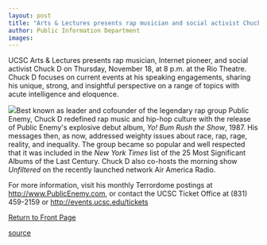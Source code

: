 ```yaml
---
layout: post
title: "Arts & Lectures presents rap musician and social activist Chuck D on Nov. 18"
author: Public Information Department
images:
---
```


UCSC Arts & Lectures presents rap musician, Internet pioneer, and social activist Chuck D on Thursday, November 18, at 8 p.m. at the Rio Theatre. Chuck D focuses on current events at his speaking engagements, sharing his unique, strong, and insightful perspective on a range of topics with acute intelligence and eloquence.

![][1]Best known as leader and cofounder of the legendary rap group Public Enemy, Chuck D redefined rap music and hip-hop culture with the release of Public Enemy's explosive debut album, _Yo! Bum Rush the Show_, 1987. His messages then, as now, addressed weighty issues about race, rap, rage, reality, and inequality. The group became so popular and well respected that it was included in the _New York Times_ list of the 25 Most Significant Albums of the Last Century. Chuck D also co-hosts the morning show _Unfiltered_ on the recently launched network Air America Radio.

For more information, visit his monthly Terrordome postings at <http://www.PublicEnemy.com>, or contact the UCSC Ticket Office at (831) 459-2159 or <http://events.ucsc.edu/tickets>

[Return to Front Page][2]

[1]: ../art/chuck_d.200.jpg
[2]: http://currents.ucsc.edu/

[source](http://www1.ucsc.edu/currents/04-05/11-15/brief-chuckd.asp "Permalink to brief-chuckd")
